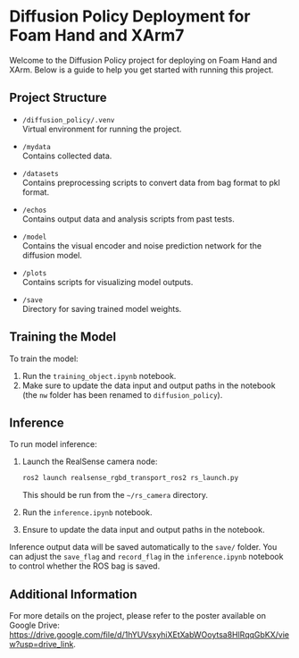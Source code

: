 # Diffusion Policy Deployment for Foam Hand and XArm7

Welcome to the Diffusion Policy project for deploying on Foam Hand and XArm. Below is a guide to help you get started with running this project.

## Project Structure

- `/diffusion_policy/.venv`  
  Virtual environment for running the project.

- `/mydata`  
  Contains collected data.

- `/datasets`  
  Contains preprocessing scripts to convert data from bag format to pkl format.

- `/echos`  
  Contains output data and analysis scripts from past tests.

- `/model`  
  Contains the visual encoder and noise prediction network for the diffusion model.

- `/plots`  
  Contains scripts for visualizing model outputs.

- `/save`  
  Directory for saving trained model weights.

## Training the Model

To train the model:

1. Run the `training_object.ipynb` notebook.
2. Make sure to update the data input and output paths in the notebook (the `nw` folder has been renamed to `diffusion_policy`).

## Inference

To run model inference:

1. Launch the RealSense camera node:
   ```bash
   ros2 launch realsense_rgbd_transport_ros2 rs_launch.py
   ```
   This should be run from the `~/rs_camera` directory.

2. Run the `inference.ipynb` notebook.
3. Ensure to update the data input and output paths in the notebook. 

Inference output data will be saved automatically to the `save/` folder. You can adjust the `save_flag` and `record_flag` in the `inference.ipynb` notebook to control whether the ROS bag is saved.

## Additional Information

For more details on the project, please refer to the poster available on Google Drive: https://drive.google.com/file/d/1hYUVsxyhiXEtXabWOoytsa8HlRqqGbKX/view?usp=drive_link.
